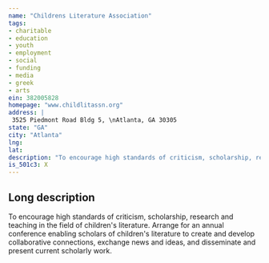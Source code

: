 ```yaml
---
name: "Childrens Literature Association"
tags:
- charitable
- education
- youth
- employment
- social
- funding
- media
- greek
- arts
ein: 382005828
homepage: "www.childlitassn.org"
address: |
 3525 Piedmont Road Bldg 5, \nAtlanta, GA 30305
state: "GA"
city: "Atlanta"
lng: 
lat: 
description: "To encourage high standards of criticism, scholarship, research and teaching in the field of children's literature. "
is_501c3: X
---
```


## Long description

To encourage high standards of criticism, scholarship, research and teaching in the field of children's literature. Arrange for an annual conference enabling scholars of children's literature to create and develop collaborative connections, exchange news and ideas, and disseminate and present current scholarly work. 

